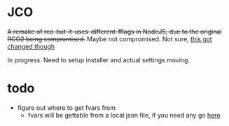 # JCO
~~A remake of rco-but-it-uses-different-fflags in NodeJS, due to the original RCO2 being compromised.~~ Maybe not compromised. Not sure, [this got changed though](https://cw.rfo.sh/)

In progress. Need to setup installer and actual settings moving.

# todo

- figure out where to get fvars from
  - fvars will be gettable from a local json file, if you need any go [here](https://github.com/fheahdythdr/rco-fflags)
